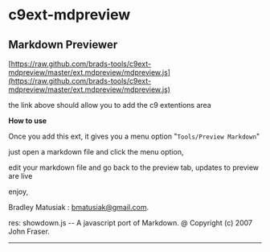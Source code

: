 c9ext-mdpreview
===============

Markdown Previewer
------------------

[https://raw.github.com/brads-tools/c9ext-mdpreview/master/ext.mdpreview/mdpreview.js](https://raw.github.com/brads-tools/c9ext-mdpreview/master/ext.mdpreview/mdpreview.js)

the link above should allow you to add the c9 extentions area

**How to use**

Once you add this ext, it gives you a menu option "`Tools/Preview Markdown`"

just open a markdown file and click the menu option,

edit your markdown file and go back to the preview tab, updates to preview are live

enjoy, 

Bradley Matusiak : [bmatusiak@gmail.com][email].

res: showdown.js -- A javascript port of Markdown. @ Copyright (c) 2007 John Fraser.

--------------------

[email]: mailto:bmatusiak@gmail.com
